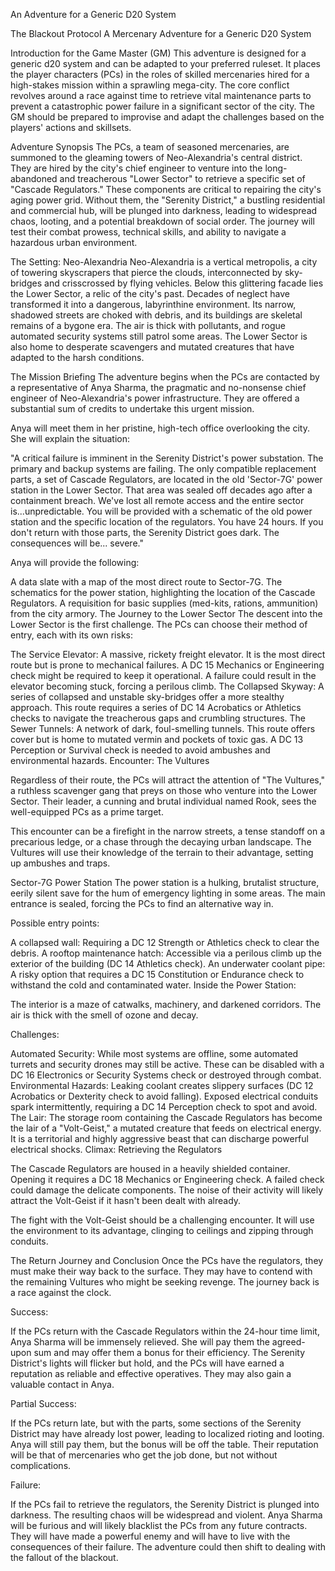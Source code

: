 An Adventure for a Generic D20 System

The Blackout Protocol
A Mercenary Adventure for a Generic D20 System

Introduction for the Game Master (GM)
This adventure is designed for a generic d20 system and can be adapted to your preferred ruleset. It places the player characters (PCs) in the roles of skilled mercenaries hired for a high-stakes mission within a sprawling mega-city. The core conflict revolves around a race against time to retrieve vital maintenance parts to prevent a catastrophic power failure in a significant sector of the city. The GM should be prepared to improvise and adapt the challenges based on the players' actions and skillsets.

Adventure Synopsis
The PCs, a team of seasoned mercenaries, are summoned to the gleaming towers of Neo-Alexandria's central district. They are hired by the city's chief engineer to venture into the long-abandoned and treacherous "Lower Sector" to retrieve a specific set of "Cascade Regulators." These components are critical to repairing the city's aging power grid. Without them, the "Serenity District," a bustling residential and commercial hub, will be plunged into darkness, leading to widespread chaos, looting, and a potential breakdown of social order. The journey will test their combat prowess, technical skills, and ability to navigate a hazardous urban environment.

The Setting: Neo-Alexandria
Neo-Alexandria is a vertical metropolis, a city of towering skyscrapers that pierce the clouds, interconnected by sky-bridges and crisscrossed by flying vehicles. Below this glittering facade lies the Lower Sector, a relic of the city's past. Decades of neglect have transformed it into a dangerous, labyrinthine environment. Its narrow, shadowed streets are choked with debris, and its buildings are skeletal remains of a bygone era. The air is thick with pollutants, and rogue automated security systems still patrol some areas. The Lower Sector is also home to desperate scavengers and mutated creatures that have adapted to the harsh conditions.

The Mission Briefing
The adventure begins when the PCs are contacted by a representative of Anya Sharma, the pragmatic and no-nonsense chief engineer of Neo-Alexandria's power infrastructure. They are offered a substantial sum of credits to undertake this urgent mission.

Anya will meet them in her pristine, high-tech office overlooking the city. She will explain the situation:

"A critical failure is imminent in the Serenity District's power substation. The primary and backup systems are failing. The only compatible replacement parts, a set of Cascade Regulators, are located in the old 'Sector-7G' power station in the Lower Sector. That area was sealed off decades ago after a containment breach. We've lost all remote access and the entire sector is...unpredictable. You will be provided with a schematic of the old power station and the specific location of the regulators. You have 24 hours. If you don't return with those parts, the Serenity District goes dark. The consequences will be... severe."

Anya will provide the following:

A data slate with a map of the most direct route to Sector-7G.
The schematics for the power station, highlighting the location of the Cascade Regulators.
A requisition for basic supplies (med-kits, rations, ammunition) from the city armory.
The Journey to the Lower Sector
The descent into the Lower Sector is the first challenge. The PCs can choose their method of entry, each with its own risks:

The Service Elevator: A massive, rickety freight elevator. It is the most direct route but is prone to mechanical failures. A DC 15 Mechanics or Engineering check might be required to keep it operational. A failure could result in the elevator becoming stuck, forcing a perilous climb.
The Collapsed Skyway: A series of collapsed and unstable sky-bridges offer a more stealthy approach. This route requires a series of DC 14 Acrobatics or Athletics checks to navigate the treacherous gaps and crumbling structures.
The Sewer Tunnels: A network of dark, foul-smelling tunnels. This route offers cover but is home to mutated vermin and pockets of toxic gas. A DC 13 Perception or Survival check is needed to avoid ambushes and environmental hazards.
Encounter: The Vultures

Regardless of their route, the PCs will attract the attention of "The Vultures," a ruthless scavenger gang that preys on those who venture into the Lower Sector. Their leader, a cunning and brutal individual named Rook, sees the well-equipped PCs as a prime target.

This encounter can be a firefight in the narrow streets, a tense standoff on a precarious ledge, or a chase through the decaying urban landscape. The Vultures will use their knowledge of the terrain to their advantage, setting up ambushes and traps.

Sector-7G Power Station
The power station is a hulking, brutalist structure, eerily silent save for the hum of emergency lighting in some areas. The main entrance is sealed, forcing the PCs to find an alternative way in.

Possible entry points:

A collapsed wall: Requiring a DC 12 Strength or Athletics check to clear the debris.
A rooftop maintenance hatch: Accessible via a perilous climb up the exterior of the building (DC 14 Athletics check).
An underwater coolant pipe: A risky option that requires a DC 15 Constitution or Endurance check to withstand the cold and contaminated water.
Inside the Power Station:

The interior is a maze of catwalks, machinery, and darkened corridors. The air is thick with the smell of ozone and decay.

Challenges:

Automated Security: While most systems are offline, some automated turrets and security drones may still be active. These can be disabled with a DC 16 Electronics or Security Systems check or destroyed through combat.
Environmental Hazards: Leaking coolant creates slippery surfaces (DC 12 Acrobatics or Dexterity check to avoid falling). Exposed electrical conduits spark intermittently, requiring a DC 14 Perception check to spot and avoid.
The Lair: The storage room containing the Cascade Regulators has become the lair of a "Volt-Geist," a mutated creature that feeds on electrical energy. It is a territorial and highly aggressive beast that can discharge powerful electrical shocks.
Climax: Retrieving the Regulators

The Cascade Regulators are housed in a heavily shielded container. Opening it requires a DC 18 Mechanics or Engineering check. A failed check could damage the delicate components. The noise of their activity will likely attract the Volt-Geist if it hasn't been dealt with already.

The fight with the Volt-Geist should be a challenging encounter. It will use the environment to its advantage, clinging to ceilings and zipping through conduits.

The Return Journey and Conclusion
Once the PCs have the regulators, they must make their way back to the surface. They may have to contend with the remaining Vultures who might be seeking revenge. The journey back is a race against the clock.

Success:

If the PCs return with the Cascade Regulators within the 24-hour time limit, Anya Sharma will be immensely relieved. She will pay them the agreed-upon sum and may offer them a bonus for their efficiency. The Serenity District's lights will flicker but hold, and the PCs will have earned a reputation as reliable and effective operatives. They may also gain a valuable contact in Anya.

Partial Success:

If the PCs return late, but with the parts, some sections of the Serenity District may have already lost power, leading to localized rioting and looting. Anya will still pay them, but the bonus will be off the table. Their reputation will be that of mercenaries who get the job done, but not without complications.

Failure:

If the PCs fail to retrieve the regulators, the Serenity District is plunged into darkness. The resulting chaos will be widespread and violent. Anya Sharma will be furious and will likely blacklist the PCs from any future contracts. They will have made a powerful enemy and will have to live with the consequences of their failure. The adventure could then shift to dealing with the fallout of the blackout.